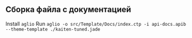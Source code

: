 ## Сборка файла с документацией

Install `aglio`
Run `aglio -o src/Template/Docs/index.ctp -i api-docs.apib --theme-template ./kaiten-tuned.jade`

